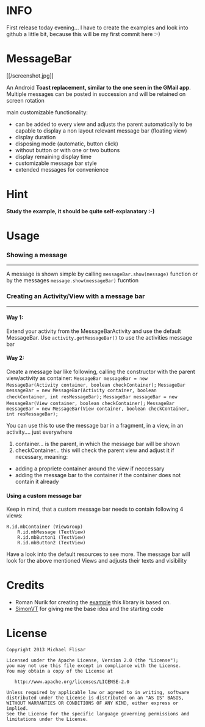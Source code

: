 INFO
=========

First release today evening...
I have to create the examples and look into github a little bit, because this will be my first commit here :-)

MessageBar
==========

[[/screenshot.jpg]]

An Android **Toast replacement, similar to the one seen in the GMail app**.
Multiple messages can be posted in succession and will be retained on screen rotation

main customizable functionality:

* can be added to every view and adjusts the parent automatically to be capable to display a non layout relevant message bar (floating view)
* display duration
* disposing mode (automatic, button click)
* without button or with one or two buttons
* display remaining display time
* customizable message bar style
* extended messages for convenience

Hint
=====

**Study the example, it should be quite self-explanatory :-)**


Usage
=====

### Showing a message
-----------------------------------------------

A message is shown simple by calling `messageBar.show(message)` function or by the messages `message.show(messageBar)` fucntion

### Creating an Activity/View with a message bar
-----------------------------------------------

#### Way 1:

Extend your activity from the MessageBarActivity and use the default MessageBar.
Use `activity.getMessageBar()` to use the activities message bar

#### Way 2:

Create a message bar like following, calling the constructor with the parent view/activity as container:
`MessageBar messageBar = new MessageBar(Activity container, boolean checkContainer);`
`MessageBar messageBar = new MessageBar(Activity container, boolean checkContainer, int resMessageBar);`
`MessageBar messageBar = new MessageBar(View container, boolean checkContainer);`
`MessageBar messageBar = new MessageBar(View container, boolean checkContainer, int resMessageBar);`

You can use this to use the message bar in a fragment, in a view, in an activity.... just everywhere

1. container... is the parent, in which the message bar will be shown
2. checkContainer... this will check the parent view and adjust it if necessary, meaning:
 * adding a propriete container around the view if neccessary
 * adding the message bar to the container if the container does not contain it already

#### Using a custom message bar

Keep in mind, that a custom message bar needs to contain following 4 views:

    R.id.mbContainer (ViewGroup)
        R.id.mbMessage (TextView)
        R.id.mbButton1 (TextView)
        R.id.mbButton2 (TextView)
        
Have a look into the default resources to see more. The message bar will look for the above mentioned Views and adjusts their texts and visibility 

Credits
=======

 * Roman Nurik for creating the [example][1] this library is based on.
 * [SimonVT][2] for giving me the base idea and the starting code


License
=======

    Copyright 2013 Michael Flisar

    Licensed under the Apache License, Version 2.0 (the "License");
    you may not use this file except in compliance with the License.
    You may obtain a copy of the License at

       http://www.apache.org/licenses/LICENSE-2.0

    Unless required by applicable law or agreed to in writing, software
    distributed under the License is distributed on an "AS IS" BASIS,
    WITHOUT WARRANTIES OR CONDITIONS OF ANY KIND, either express or implied.
    See the License for the specific language governing permissions and
    limitations under the License.

 [1]: https://code.google.com/p/romannurik-code/source/browse/#git%2Fmisc%2Fundobar
 [2]: https://github.com/SimonVT
